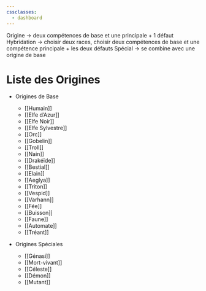 ```yaml
---
cssclasses:
  - dashboard
---
```


Origine → deux compétences de base et une principale + 1 défaut
Hybridation → choisir deux races, choisir deux compétences de base et une compétence principale + les deux défauts
Spécial → se combine avec une origine de base

# Liste des Origines
- Origines de Base 
	- [[Humain]]
	- [[Elfe d’Azur]]
	- [[Elfe Noir]]
	- [[Elfe Sylvestre]]
	- [[Orc]]
	- [[Gobelin]]
	- [[Troll]]
	- [[Nain]]
	- [[Drakéïde]]
	- [[Bestial]]
	- [[Elain]]
	- [[Aeglya]]
	- [[Triton]]
	- [[Vespid]]
	- [[Varhann]]
	- [[Fée]]
	- [[Buisson]] 
	- [[Faune]]
	- [[Automate]]
	- [[Tréant]]

- Origines Spéciales 
	- [[Génasi]]
	- [[Mort-vivant]]
	- [[Céleste]]
	- [[Démon]]
	- [[Mutant]]